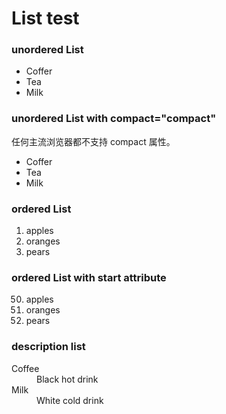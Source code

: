 <h1>List test</h1>

<h3>unordered List</h3>
<ul>
<li>Coffer</li>
<li>Tea</li>
<li>Milk</li>
</ul>

<h3>unordered List with compact="compact"</h3>
<p>任何主流浏览器都不支持 compact 属性。</p>
<ul compact="compact">
<li>Coffer</li>
<li>Tea</li>
<li>Milk</li>
</ul>


<h3>ordered List</h3>
<ol>
<li>apples</li>
<li>oranges</li>
<li>pears</li>
</ol>

<h3>ordered List with start attribute</h3>
<ol start="50">
<li>apples</li>
<li>oranges</li>
<li>pears</li>
</ol>

<h3>description list</h3>

<dl>
   <dt>Coffee</dt>
   <dd>Black hot drink</dd>
   <dt>Milk</dt>
   <dd>White cold drink</dd>
</dl> 


